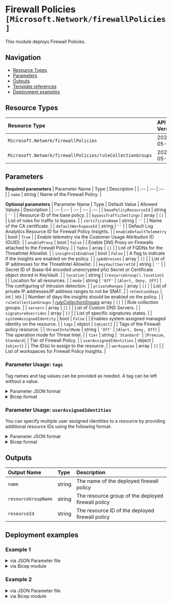 # Firewall Policies `[Microsoft.Network/firewallPolicies]`

This module deploys Firewall Policies.

## Navigation

- [Resource Types](#Resource-Types)
- [Parameters](#Parameters)
- [Outputs](#Outputs)
- [Template references](#Template-references)
- [Deployment examples](#Deployment-examples)

## Resource Types

| Resource Type | API Version |
| :-- | :-- |
| `Microsoft.Network/firewallPolicies` | 2021-05-01 |
| `Microsoft.Network/firewallPolicies/ruleCollectionGroups` | 2021-05-01 |

## Parameters

**Required parameters**
| Parameter Name | Type | Description |
| :-- | :-- | :-- |
| `name` | string | Name of the Firewall Policy. |

**Optional parameters**
| Parameter Name | Type | Default Value | Allowed Values | Description |
| :-- | :-- | :-- | :-- | :-- |
| `basePolicyResourceId` | string | `''` |  | Resource ID of the base policy. |
| `bypassTrafficSettings` | array | `[]` |  | List of rules for traffic to bypass. |
| `certificateName` | string | `''` |  | Name of the CA certificate. |
| `defaultWorkspaceId` | string | `''` |  | Default Log Analytics Resource ID for Firewall Policy Insights. |
| `enableDefaultTelemetry` | bool | `True` |  | Enable telemetry via the Customer Usage Attribution ID (GUID). |
| `enableProxy` | bool | `False` |  | Enable DNS Proxy on Firewalls attached to the Firewall Policy. |
| `fqdns` | array | `[]` |  | List of FQDNs for the ThreatIntel Allowlist. |
| `insightsIsEnabled` | bool | `False` |  | A flag to indicate if the insights are enabled on the policy. |
| `ipAddresses` | array | `[]` |  | List of IP addresses for the ThreatIntel Allowlist. |
| `keyVaultSecretId` | string | `''` |  | Secret ID of (base-64 encoded unencrypted pfx) Secret or Certificate object stored in KeyVault.	 |
| `location` | string | `[resourceGroup().location]` |  | Location for all resources. |
| `mode` | string | `'Off'` | `[Alert, Deny, Off]` | The configuring of intrusion detection. |
| `privateRanges` | array | `[]` |  | List of private IP addresses/IP address ranges to not be SNAT. |
| `retentionDays` | int | `365` |  | Number of days the insights should be enabled on the policy. |
| `ruleCollectionGroups` | _[ruleCollectionGroups](ruleCollectionGroups/readme.md)_ array | `[]` |  | Rule collection groups. |
| `servers` | array | `[]` |  | List of Custom DNS Servers. |
| `signatureOverrides` | array | `[]` |  | List of specific signatures states. |
| `systemAssignedIdentity` | bool | `False` |  | Enables system assigned managed identity on the resource. |
| `tags` | object | `{object}` |  | Tags of the Firewall policy resource. |
| `threatIntelMode` | string | `'Off'` | `[Alert, Deny, Off]` | The operation mode for Threat Intel. |
| `tier` | string | `'Standard'` | `[Premium, Standard]` | Tier of Firewall Policy. |
| `userAssignedIdentities` | object | `{object}` |  | The ID(s) to assign to the resource. |
| `workspaces` | array | `[]` |  | List of workspaces for Firewall Policy Insights. |


### Parameter Usage: `tags`

Tag names and tag values can be provided as needed. A tag can be left without a value.

<details>

<summary>Parameter JSON format</summary>

```json
"tags": {
    "value": {
        "Environment": "Non-Prod",
        "Contact": "test.user@testcompany.com",
        "PurchaseOrder": "1234",
        "CostCenter": "7890",
        "ServiceName": "DeploymentValidation",
        "Role": "DeploymentValidation"
    }
}
```

</details>

<details>

<summary>Bicep format</summary>

```bicep
tags: {
    Environment: 'Non-Prod'
    Contact: 'test.user@testcompany.com'
    PurchaseOrder: '1234'
    CostCenter: '7890'
    ServiceName: 'DeploymentValidation'
    Role: 'DeploymentValidation'
}
```

</details>
<p>

### Parameter Usage: `userAssignedIdentities`

You can specify multiple user assigned identities to a resource by providing additional resource IDs using the following format:

<details>

<summary>Parameter JSON format</summary>

```json
"userAssignedIdentities": {
    "value": {
        "/subscriptions/12345678-1234-1234-1234-123456789012/resourcegroups/validation-rg/providers/Microsoft.ManagedIdentity/userAssignedIdentities/adp-sxx-az-msi-x-001": {},
        "/subscriptions/12345678-1234-1234-1234-123456789012/resourcegroups/validation-rg/providers/Microsoft.ManagedIdentity/userAssignedIdentities/adp-sxx-az-msi-x-002": {}
    }
}
```

</details>

<details>

<summary>Bicep format</summary>

```bicep
userAssignedIdentities: {
    '/subscriptions/12345678-1234-1234-1234-123456789012/resourcegroups/validation-rg/providers/Microsoft.ManagedIdentity/userAssignedIdentities/adp-sxx-az-msi-x-001': {}
    '/subscriptions/12345678-1234-1234-1234-123456789012/resourcegroups/validation-rg/providers/Microsoft.ManagedIdentity/userAssignedIdentities/adp-sxx-az-msi-x-002': {}
}
```

</details>
<p>

## Outputs

| Output Name | Type | Description |
| :-- | :-- | :-- |
| `name` | string | The name of the deployed firewall policy |
| `resourceGroupName` | string | The resource group of the deployed firewall policy |
| `resourceId` | string | The resource ID of the deployed firewall policy |

## Deployment examples

<h3>Example 1</h3>

<details>

<summary>via JSON Parameter file</summary>

```json
{
    "$schema": "https://schema.management.azure.com/schemas/2019-04-01/deploymentParameters.json#",
    "contentVersion": "1.0.0.0",
    "parameters": {
        "name": {
            "value": "<<namePrefix>>-az-fwpol-min-001"
        }
    }
}

```

</details>

<details>

<summary>via Bicep module</summary>

```bicep
module firewallPolicies './Microsoft.Network/firewallPolicies/deploy.bicep' = {
  name: '${uniqueString(deployment().name)}-firewallPolicies'
  params: {
      name: '<<namePrefix>>-az-fwpol-min-001'
  }
```

</details>

<h3>Example 2</h3>

<details>

<summary>via JSON Parameter file</summary>

```json
{
    "$schema": "https://schema.management.azure.com/schemas/2019-04-01/deploymentParameters.json#",
    "contentVersion": "1.0.0.0",
    "parameters": {
        "name": {
            "value": "<<namePrefix>>-az-fwpol-x-002"
        },
        "ruleCollectionGroups": {
            "value": [
                {
                    "name": "<<namePrefix>>-rule-001",
                    "priority": 5000,
                    "ruleCollections": [
                        {
                            "name": "collection002",
                            "priority": 5555,
                            "action": {
                                "type": "Allow"
                            },
                            "rules": [
                                {
                                    "name": "rule002",
                                    "ipProtocols": [
                                        "TCP",
                                        "UDP"
                                    ],
                                    "destinationPorts": [
                                        "80"
                                    ],
                                    "sourceAddresses": [
                                        "*"
                                    ],
                                    "sourceIpGroups": [],
                                    "ruleType": "NetworkRule",
                                    "destinationIpGroups": [],
                                    "destinationAddresses": [
                                        "*"
                                    ],
                                    "destinationFqdns": []
                                }
                            ],
                            "ruleCollectionType": "FirewallPolicyFilterRuleCollection"
                        }
                    ]
                }
            ]
        }
    }
}

```

</details>

<details>

<summary>via Bicep module</summary>

```bicep
module firewallPolicies './Microsoft.Network/firewallPolicies/deploy.bicep' = {
  name: '${uniqueString(deployment().name)}-firewallPolicies'
  params: {
      ruleCollectionGroups: [
        {
          ruleCollections: [
            {
              action: {
                type: 'Allow'
              }
              ruleCollectionType: 'FirewallPolicyFilterRuleCollection'
              priority: 5555
              name: 'collection002'
              rules: [
                {
                  name: 'rule002'
                  sourceIpGroups: []
                  sourceAddresses: [
                    '*'
                  ]
                  destinationAddresses: [
                    '*'
                  ]
                  destinationIpGroups: []
                  destinationPorts: [
                    '80'
                  ]
                  destinationFqdns: []
                  ruleType: 'NetworkRule'
                  ipProtocols: [
                    'TCP'
                    'UDP'
                  ]
                }
              ]
            }
          ]
          priority: 5000
          name: '<<namePrefix>>-rule-001'
        }
      ]
      name: '<<namePrefix>>-az-fwpol-x-002'
  }
```

</details>
